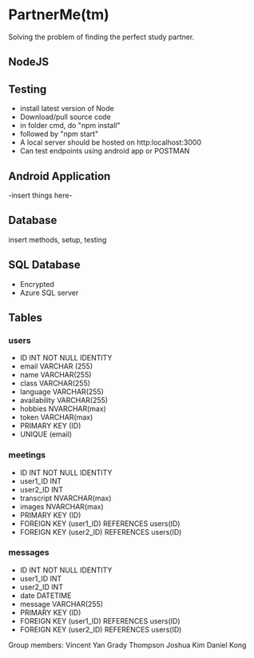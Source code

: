 # PartnerMe(tm)

Solving the problem of finding the perfect study partner.

## NodeJS

## Testing

-   install latest version of Node
-   Download/pull source code
-   in folder cmd, do "npm install"
-   followed by "npm start"
-   A local server should be hosted on http:localhost:3000
-   Can test endpoints using android app or POSTMAN

## Android Application

-insert things here-

## Database

 insert methods, setup, testing

## SQL Database

-   Encrypted
-   Azure SQL server

## Tables

###  users
-   ID INT NOT NULL IDENTITY
-   email VARCHAR (255)
-   name VARCHAR(255)
-   class VARCHAR(255)
-   language VARCHAR(255)
-   availability VARCHAR(255)
-   hobbies NVARCHAR(max)
-   token VARCHAR(max)
-   PRIMARY KEY (ID)
-   UNIQUE (email)
###  meetings
-   ID INT NOT NULL IDENTITY
-   user1_ID INT
-   user2_ID INT
-   transcript NVARCHAR(max)
-   images NVARCHAR(max)
-   PRIMARY KEY (ID)
-   FOREIGN KEY (user1_ID) REFERENCES users(ID)
-   FOREIGN KEY (user2_ID) REFERENCES users(ID)
###  messages
-   ID INT NOT NULL IDENTITY
-   user1_ID INT
-   user2_ID INT
-   date DATETIME
-   message VARCHAR(255)
-   PRIMARY KEY (ID)
-   FOREIGN KEY (user1_ID) REFERENCES users(ID)
-   FOREIGN KEY (user2_ID) REFERENCES users(ID)

Group members:
Vincent Yan
Grady Thompson
Joshua Kim
Daniel Kong

